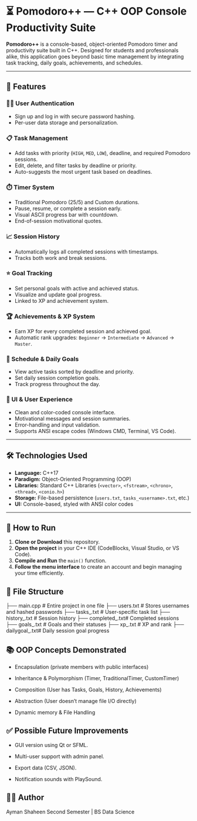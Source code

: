 # ⏳ Pomodoro++ — C++ OOP Console Productivity Suite

**Pomodoro++** is a console-based, object-oriented Pomodoro timer and productivity suite built in C++. Designed for students and professionals alike, this application goes beyond basic time management by integrating task tracking, daily goals, achievements, and schedules.

---

## 🌟 Features

### 🧑‍💻 User Authentication
- Sign up and log in with secure password hashing.
- Per-user data storage and personalization.

### 📋 Task Management
- Add tasks with priority (`HIGH`, `MED`, `LOW`), deadline, and required Pomodoro sessions.
- Edit, delete, and filter tasks by deadline or priority.
- Auto-suggests the most urgent task based on deadlines.

### ⏱️ Timer System
- Traditional Pomodoro (25/5) and Custom durations.
- Pause, resume, or complete a session early.
- Visual ASCII progress bar with countdown.
- End-of-session motivational quotes.

### 📈 Session History
- Automatically logs all completed sessions with timestamps.
- Tracks both work and break sessions.

### ⭐ Goal Tracking
- Set personal goals with active and achieved status.
- Visualize and update goal progress.
- Linked to XP and achievement system.

### 🏆 Achievements & XP System
- Earn XP for every completed session and achieved goal.
- Automatic rank upgrades: `Beginner` → `Intermediate` → `Advanced` → `Master`.

### 📅 Schedule & Daily Goals
- View active tasks sorted by deadline and priority.
- Set daily session completion goals.
- Track progress throughout the day.

### 🎨 UI & User Experience
- Clean and color-coded console interface.
- Motivational messages and session summaries.
- Error-handling and input validation.
- Supports ANSI escape codes (Windows CMD, Terminal, VS Code).

---

## 🛠️ Technologies Used

- **Language:** C++17
- **Paradigm:** Object-Oriented Programming (OOP)
- **Libraries:** Standard C++ Libraries (`<vector>`, `<fstream>`, `<chrono>`, `<thread>`, `<conio.h>`)
- **Storage:** File-based persistence (`users.txt`, `tasks_<username>.txt`, etc.)
- **UI:** Console-based, styled with ANSI color codes

---

## 🚀 How to Run

1. **Clone or Download** this repository.
2. **Open the project** in your C++ IDE (CodeBlocks, Visual Studio, or VS Code).
3. **Compile and Run** the `main()` function.
4. **Follow the menu interface** to create an account and begin managing your time efficiently.

## 📁 File Structure
├── main.cpp                 # Entire project in one file
├── users.txt               # Stores usernames and hashed passwords
├── tasks_<username>.txt    # User-specific task list
├── history_<username>.txt  # Session history
├── completed_<username>.txt# Completed sessions
├── goals_<username>.txt    # Goals and their statuses
├── xp_<username>.txt       # XP and rank
├── dailygoal_<username>.txt# Daily session goal progress

## 📚 OOP Concepts Demonstrated
- Encapsulation (private members with public interfaces)

- Inheritance & Polymorphism (Timer, TraditionalTimer, CustomTimer)

- Composition (User has Tasks, Goals, History, Achievements)

- Abstraction (User doesn’t manage file I/O directly)

- Dynamic memory & File Handling

## ✅ Possible Future Improvements
- GUI version using Qt or SFML.

- Multi-user support with admin panel.

- Export data (CSV, JSON).

- Notification sounds with PlaySound.

## 🙋‍♀️ Author
Ayman Shaheen
Second Semester | BS Data Science
